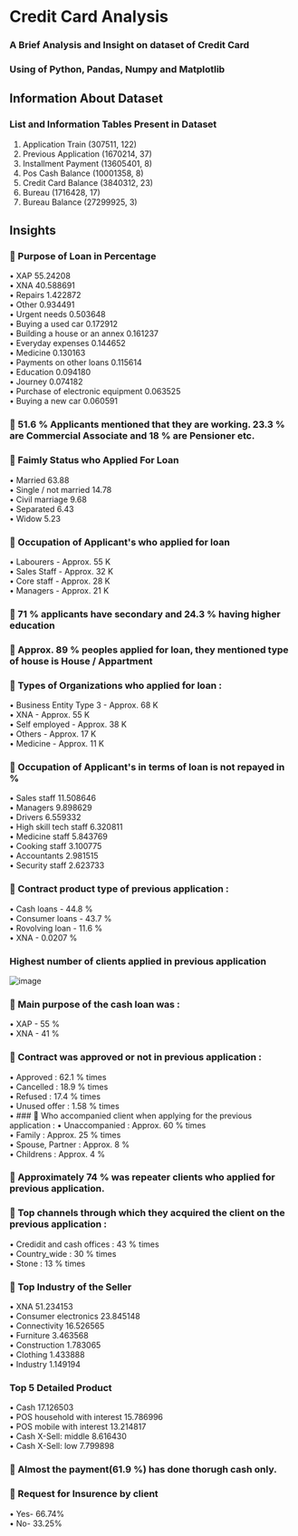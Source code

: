 # Credit Card Analysis
### A Brief Analysis and Insight on dataset of Credit Card 
### Using of Python, Pandas, Numpy and Matplotlib
## Information About Dataset
### List and Information Tables Present in Dataset
1.	Application Train (307511, 122)
2.	Previous Application (1670214, 37)
3.	Installment Payment (13605401, 8)
4.	Pos Cash Balance (10001358, 8)
5.	Credit Card Balance (3840312, 23)
6.	Bureau (1716428, 17)
7.	Bureau Balance (27299925, 3)
## Insights
### 	Purpose of Loan in Percentage
•	XAP                                 55.24208  
•	XNA                                 40.588691  
•	Repairs                              1.422872  
•	Other                                0.934491  
•	Urgent needs                         0.503648  
•	Buying a used car                    0.172912  
•	Building a house or an annex         0.161237  
•	Everyday expenses                    0.144652  
•	Medicine                             0.130163  
•	Payments on other loans              0.115614  
•	Education                            0.094180  
•	Journey                              0.074182  
•	Purchase of electronic equipment     0.063525  
•	Buying a new car                     0.060591  

###  51.6 % Applicants mentioned that they are working. 23.3 % are Commercial Associate and 18 % are Pensioner etc.
###  Faimly Status who Applied For Loan
•	Married 63.88  
•	Single / not married 14.78  
•	Civil marriage 9.68  
•	Separated 6.43  
•	Widow 5.23  

###  Occupation of Applicant's who applied for loan
•	Labourers - Approx. 55 K    
•	Sales Staff - Approx. 32 K    
•	Core staff - Approx. 28 K   
•	Managers - Approx. 21 K   

###  71 % applicants have secondary and 24.3 % having higher education
###  Approx. 89 % peoples applied for loan, they mentioned type of house is House / Appartment
###  Types of Organizations who applied for loan :
•	Business Entity Type 3 - Approx. 68 K   
•	XNA - Approx. 55 K   
•	Self employed - Approx. 38 K    
•	Others - Approx. 17 K    
•	Medicine - Approx. 11 K    

###  Occupation of Applicant's in terms of loan is not repayed in %
•	Sales staff 11.508646    
•	Managers 9.898629    
•	Drivers 6.559332    
•	High skill tech staff 6.320811     
•	Medicine staff 5.843769    
•	Cooking staff 3.100775    
•	Accountants 2.981515    
•	Security staff 2.623733    

###  Contract product type of previous application :    
•	Cash loans - 44.8 %    
•	Consumer loans - 43.7 %     
•	Rovolving loan - 11.6 %   
•	XNA - 0.0207 %   

### Highest number of clients applied in previous application
![image](https://user-images.githubusercontent.com/103137699/186612596-b78601d3-b37d-42a9-8c00-7c19850a8875.png)
###  Main purpose of the cash loan was :
•	XAP - 55 %   
•	XNA - 41 %   

###  Contract was approved or not in previous application :
•	Approved : 62.1 % times   
•	Cancelled : 18.9 % times   
•	Refused : 17.4 % times   
•	Unused offer : 1.58 % times    
•	###  Who accompanied client when applying for the previous application :
•	Unaccompanied : Approx. 60 % times   
•	Family : Approx. 25 % times      
•	Spouse, Partner : Approx. 8 %  
•	Childrens : Approx. 4 %   

###  Approximately 74 % was repeater clients who applied for previous application.
###  Top channels through which they acquired the client on the previous application :
•	Credidit and cash offices : 43 % times   
•	Country_wide : 30 % times    
•	Stone : 13 % times    

###  Top Industry of the Seller
•	XNA 51.234153   
•	Consumer electronics 23.845148   
•	Connectivity 16.526565   
•	Furniture 3.463568   
•	Construction 1.783065     
•	Clothing 1.433888    
•	Industry 1.149194    

### Top 5 Detailed Product
•	Cash 17.126503   
•	POS household with interest 15.786996   
•	POS mobile with interest 13.214817    
•	Cash X-Sell: middle 8.616430    
•	Cash X-Sell: low 7.799898   

###  Almost the payment(61.9 %) has done thorugh cash only.
###  Request for Insurence by client
•	Yes- 66.74%   
•	No- 33.25%   










